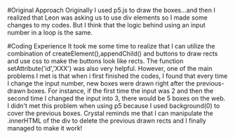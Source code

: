 #Original Approach
 Originally I used p5.js to draw the boxes...and then I realized that Leon was asking us to use div elements so I made some changes to my codes. But I think that the logic behind using an input number in a loop is the same.

#Coding Experience
 It took me some time to realize that I can utilize the combination of createElement(),appendChild() and buttons to draw rects and use css to make the buttons look like rects. The function setAttribute('id','XXX') was also very helpful. However, one of the main problems I met is that when i first finished the codes, I found that every time I change the input number, new boxes were drawn right after the previous-drawn boxes. For instance, if the first time the input was 2 and then the second time I changed the input into 3, there would be 5 boxes on the web. I didn't met this problem when using p5 because I used background(0) to cover the previous boxes. Crystal reminds me that I can manipulate the .innerHTML of the div to delete the previous drawn rects and I finally managed to make it work!
